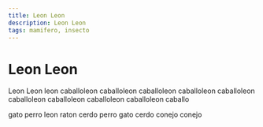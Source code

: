 ```yaml
---
title: Leon Leon
description: Leon Leon
tags: mamifero, insecto
---
```


# Leon Leon

Leon Leon leon caballoleon caballoleon caballoleon caballoleon caballoleon caballoleon caballoleon caballoleon caballoleon caballo

gato perro leon raton cerdo perro gato cerdo conejo conejo